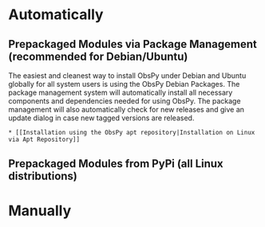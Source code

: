 # Automatically
## Prepackaged Modules via Package Management (recommended for Debian/Ubuntu)
The easiest and cleanest way to install ObsPy under Debian and Ubuntu globally for all system users is using the ObsPy Debian Packages. The package management system will automatically install all necessary components and dependencies needed for using ObsPy. The package management will also automatically check for new releases and give an update dialog in case new tagged versions are released.

    * [[Installation using the ObsPy apt repository|Installation on Linux via Apt Repository]]

## Prepackaged Modules from PyPi (all Linux distributions)
# Manually